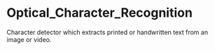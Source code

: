 # Optical_Character_Recognition
Character detector which extracts printed or handwritten text from an image or video.
